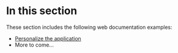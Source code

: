 # In this section

These section includes the following web documentation examples: 

* [Personalize the application](personalize-app/index.md)  
* More to come...  
